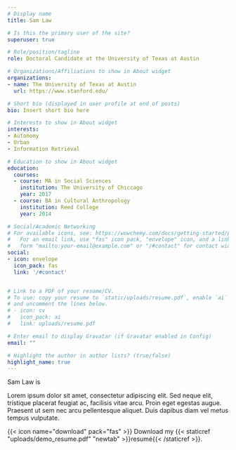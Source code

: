 ```yaml
---
# Display name
title: Sam Law

# Is this the primary user of the site?
superuser: true

# Role/position/tagline
role: Doctoral Candidate at the University of Texas at Austin

# Organizations/Affiliations to show in About widget
organizations:
- name: The University of Texas at Austin
  url: https://www.stanford.edu/

# Short bio (displayed in user profile at end of posts)
bio: Insert short bio here

# Interests to show in About widget
interests:
- Autonomy
- Urban 
- Information Retrieval

# Education to show in About widget
education:
  courses:
  - course: MA in Social Sciences
    institution: The University of Chiccago
    year: 2017
  - course: BA in Cultural Anthropology
    institution: Reed College
    year: 2014

# Social/Academic Networking
# For available icons, see: https://wowchemy.com/docs/getting-started/page-builder/#icons
#   For an email link, use "fas" icon pack, "envelope" icon, and a link in the
#   form "mailto:your-email@example.com" or "/#contact" for contact widget.
social:
- icon: envelope
  icon_pack: fas
  link: '/#contact'


# Link to a PDF of your resume/CV.
# To use: copy your resume to `static/uploads/resume.pdf`, enable `ai` icons in `params.toml`, 
# and uncomment the lines below.
# - icon: cv
#   icon_pack: ai
#   link: uploads/resume.pdf

# Enter email to display Gravatar (if Gravatar enabled in Config)
email: ""

# Highlight the author in author lists? (true/false)
highlight_name: true
---
```


Sam Law is

Lorem ipsum dolor sit amet, consectetur adipiscing elit. Sed neque elit, tristique placerat feugiat ac, facilisis vitae arcu. Proin eget egestas augue. Praesent ut sem nec arcu pellentesque aliquet. Duis dapibus diam vel metus tempus vulputate.

{{< icon name="download" pack="fas" >}} Download my {{< staticref "uploads/demo_resume.pdf" "newtab" >}}resumé{{< /staticref >}}.
